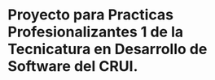 # Proyecto para Practicas Profesionalizantes 1 de la Tecnicatura en Desarrollo de Software del CRUI.
